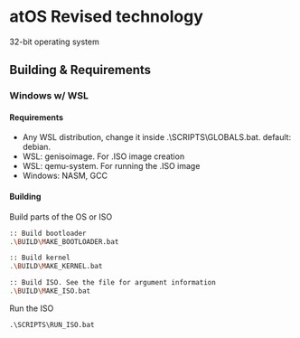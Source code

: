 # atOS Revised technology

32-bit operating system

## Building & Requirements

### Windows w/ WSL

#### Requirements
 - Any WSL distribution, change it inside .\SCRIPTS\GLOBALS.bat. default: debian. 
 - WSL: genisoimage. For .ISO image creation
 - WSL: qemu-system. For running the .ISO image
 - Windows: NASM, GCC

#### Building

Build parts of the OS or ISO
```sh
:: Build bootloader
.\BUILD\MAKE_BOOTLOADER.bat

:: Build kernel
.\BUILD\MAKE_KERNEL.bat

:: Build ISO. See the file for argument information
.\BUILD\MAKE_ISO.bat
```

Run the ISO
```
.\SCRIPTS\RUN_ISO.bat
```